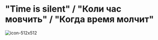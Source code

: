 # "Time is silent" / "Коли час мовчить" / "Когда время молчит"
![icon-512x512](https://github.com/user-attachments/assets/3d939605-f271-4c6d-953e-04bfe6e7ee47)
